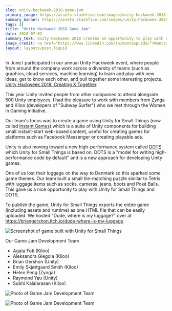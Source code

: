 ```yaml
---
slug: unity-hackweek-2018-game-jam
primary_image: https://assets.stashfive.com/images/unity-hackweek-2018-game-jam/full.jpeg
summary_banner: https://assets.stashfive.com/images/unity-hackweek-2018-game-jam/slice.jpeg
tags: []
title: "Unity Hackweek 2018 Game Jam"
date: 2018-07-02
summary_text: Unity Hackweek 2018 creates an opportunity to play with Unity for Small Things and our new Entity Component System.
image_credit: <a href="https://www.linkedin.com/in/mantaspuida/">Mantas Puida</a>
layout: layouts/post.liquid
---
```



In June I participated in our annual Unity Hackweek event, where people from around the company work across a diversity of teams (such as graphics, cloud services, machine learning) to learn and play with new ideas, get to know each other, and pull together some interesting projects. [Unity Hackweek 2018: Creating X Together](https://blogs.unity3d.com/2018/07/04/unity-hackweek-2018-creating-x-together/).

This year Unity invited people from other companies to attend alongside 500 Unity employees. I had the pleasure to work with members from Zynga and Kiloo (developers of "Subway Surfer") who we met through the Women in Gaming initiative.

Our team's focus was to create a game using Unity for Small Things (now called [Instant Games](https://unity.com/solutions/instant-games)) which is a suite of Unity components for building small instant-start web-based content, useful for creating games for platforms such as Facebook Messenger or creating playable ads.

Unity is also moving toward a new high-performance system called [DOTS](https://unity.com/dots) which Unity for Small Things is based on. DOTS is a "model for writing high-performance code by default" and is a new approach for developing Unity games.

One of us lost their luggage on the way to Denmark so this sparked some game themes. Our team built a small tile-matching puzzle similar to Tetris with luggage items such as socks, cameras, jeans, boots and Poké Balls. This gave us a nice opportunity to play with Unity for Small Things and DOTS.

To publish the game, Unity for Small Things exports the entire game (including assets and runtime) as one HTML file that can be easily uploaded. We hosted "Dude, where is my luggage?" over at <https://briangershon.itch.io/dude-where-is-my-luggage>

![Screenshot of game built with Unity for Small Things](https://assets.stashfive.com/images/unity-hackweek-2018-game-jam/game-screenshot.png)

Our Game Jam Development Team

- Agata Foti (Kiloo)
- Aleksandra Glegola (Kiloo)
- Brian Gershon (Unity)
- Emily Skjøttgaard Smith (Kiloo)
- Helen Peng (Zynga)
- Raymond Yau (Unity)
- Subhi Kalaiarasan (Kiloo)

![Photo of Game Jam Development Team](https://assets.stashfive.com/images/unity-hackweek-2018-game-jam/team-photo.jpg)

![Photo of Game Jam Development Team](https://assets.stashfive.com/images/unity-hackweek-2018-game-jam/team-huddle.jpg)

